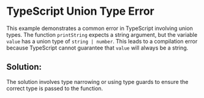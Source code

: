 # TypeScript Union Type Error

This example demonstrates a common error in TypeScript involving union types.  The function `printString` expects a string argument, but the variable `value` has a union type of `string | number`.  This leads to a compilation error because TypeScript cannot guarantee that `value` will always be a string.

## Solution:

The solution involves type narrowing or using type guards to ensure the correct type is passed to the function.